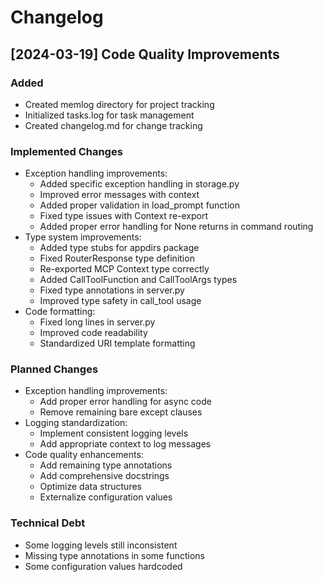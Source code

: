 # Changelog

## [2024-03-19] Code Quality Improvements

### Added

- Created memlog directory for project tracking
- Initialized tasks.log for task management
- Created changelog.md for change tracking

### Implemented Changes

- Exception handling improvements:
  - Added specific exception handling in storage.py
  - Improved error messages with context
  - Added proper validation in load_prompt function
  - Fixed type issues with Context re-export
  - Added proper error handling for None returns in command routing
- Type system improvements:
  - Added type stubs for appdirs package
  - Fixed RouterResponse type definition
  - Re-exported MCP Context type correctly
  - Added CallToolFunction and CallToolArgs types
  - Fixed type annotations in server.py
  - Improved type safety in call_tool usage
- Code formatting:
  - Fixed long lines in server.py
  - Improved code readability
  - Standardized URI template formatting

### Planned Changes

- Exception handling improvements:
  - Add proper error handling for async code
  - Remove remaining bare except clauses
- Logging standardization:
  - Implement consistent logging levels
  - Add appropriate context to log messages
- Code quality enhancements:
  - Add remaining type annotations
  - Add comprehensive docstrings
  - Optimize data structures
  - Externalize configuration values

### Technical Debt

- Some logging levels still inconsistent
- Missing type annotations in some functions
- Some configuration values hardcoded
